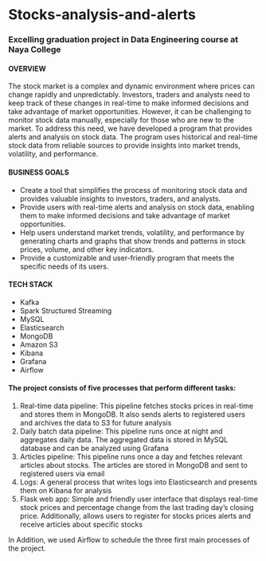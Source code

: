 # Stocks-analysis-and-alerts
### Excelling graduation project in Data Engineering course at Naya College
#### OVERVIEW
The stock market is a complex and dynamic environment where prices can change rapidly and unpredictably. 
Investors, traders and analysts need to keep track of these changes in real-time to make informed decisions and take advantage of market opportunities.
However, it can be challenging to monitor stock data manually, especially for those who are new to the market.
To address this need, we have developed a program that provides alerts and analysis on stock data.
The program uses historical and real-time stock data from reliable sources to provide insights into market trends, volatility, and performance.

#### BUSINESS GOALS
* Create a tool that simplifies the process of monitoring stock data and provides valuable insights to investors, traders, and analysts.
* Provide users with real-time alerts and analysis on stock data, enabling them to make informed decisions and take advantage of market opportunities.
* Help users understand market trends, volatility, and performance by generating charts and graphs that show trends and patterns in stock prices, volume, and other key indicators.
* Provide a customizable and user-friendly program that meets the specific needs of its users.

#### TECH STACK 
* Kafka
* Spark Structured Streaming 
* MySQL
* Elasticsearch
* MongoDB
* Amazon S3
* Kibana
* Grafana
* Airflow

#### The project consists of five processes that perform different tasks:
1. Real-time data pipeline: This pipeline fetches stocks prices in real-time and stores them in MongoDB. It also sends alerts to registered users and archives the data to S3 for future analysis
2. Daily batch data pipeline: This pipeline runs once at night and aggregates daily data. The aggregated data is stored in MySQL database and can be analyzed using Grafana
3. Articles pipeline: This pipeline runs once a day and fetches relevant articles about stocks. The articles are stored in MongoDB and sent to registered users via email
4. Logs: A general process that writes logs into Elasticsearch and presents them on Kibana for analysis
5. Flask web app: Simple and friendly user interface that displays real-time stock prices and percentage change from the last trading day’s closing price. Additionally, allows users to register for stocks prices alerts and receive articles about specific stocks

In Addition, we used Airflow to schedule the three first main processes of the project.